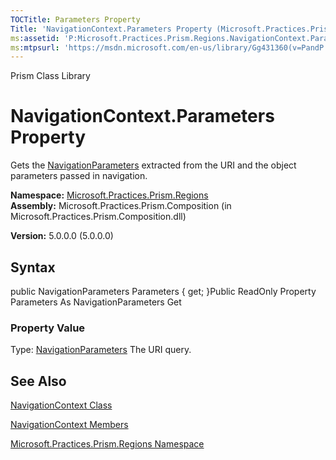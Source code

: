 ```yaml
---
TOCTitle: Parameters Property
Title: 'NavigationContext.Parameters Property (Microsoft.Practices.Prism.Regions)'
ms:assetid: 'P:Microsoft.Practices.Prism.Regions.NavigationContext.Parameters'
ms:mtpsurl: 'https://msdn.microsoft.com/en-us/library/Gg431360(v=PandP.50)'
---
```


Prism Class Library

NavigationContext.Parameters Property
=========================================

Gets the [NavigationParameters](https://msdn.microsoft.com/t:microsoft.practices.prism.regions.navigationparameters) extracted from the URI and the object parameters passed in navigation.

**Namespace:** [Microsoft.Practices.Prism.Regions](https://msdn.microsoft.com/n:microsoft.practices.prism.regions)
**Assembly:** Microsoft.Practices.Prism.Composition (in Microsoft.Practices.Prism.Composition.dll)

**Version:** 5.0.0.0 (5.0.0.0)

## Syntax


public NavigationParameters Parameters { get; }Public ReadOnly Property Parameters As NavigationParameters Get
### Property Value

Type: [NavigationParameters](https://msdn.microsoft.com/t:microsoft.practices.prism.regions.navigationparameters)
The URI query.

See Also
--------


[NavigationContext Class](https://msdn.microsoft.com/t:microsoft.practices.prism.regions.navigationcontext)

[NavigationContext Members](https://msdn.microsoft.com/allmembers.t:microsoft.practices.prism.regions.navigationcontext)

[Microsoft.Practices.Prism.Regions Namespace](https://msdn.microsoft.com/n:microsoft.practices.prism.regions)
